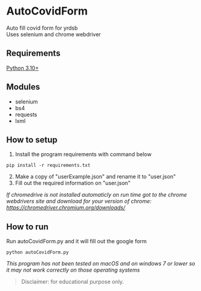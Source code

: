 # AutoCovidForm
Auto fill covid form for yrdsb\
Uses selenium and chrome webdriver
## Requirements
[Python 3.10+](https://www.python.org/downloads/)
## Modules
- selenium
- bs4
- requests
- lxml
## How to setup
1. Install the program requirements with command below
```
pip install -r requirements.txt
```
2. Make a copy of "userExample.json" and rename it to "user.json"
3. Fill out the required information on "user.json"

*If chromedrive is not installed automaticly on run time got to the chrome webdrivers site and download for your version of chrome: https://chromedriver.chromium.org/downloads/*

## How to run
Run autoCovidForm.py and it will fill out the google form
```
python autoCovidForm.py
```
*This program has not been tested on macOS and on windows 7 or lower so it may not work correctly on those operating systems*
> Disclaimer: for educational purpose only.